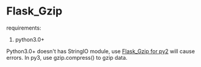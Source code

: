 # Flask_Gzip

requirements:
1. python3.0+

Python3.0+ doesn't has StringIO module, use [Flask_Gzip for py2](https://github.com/closeio/Flask-gzip)
will cause errors.
In py3, use gzip.compress() to gzip data.

